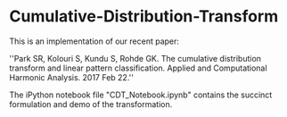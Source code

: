 # Cumulative-Distribution-Transform

This is an implementation of our recent paper:

''Park SR, Kolouri S, Kundu S, Rohde GK. The cumulative distribution transform and linear pattern classification. Applied and Computational Harmonic Analysis. 2017 Feb 22.''

The iPython notebook file "CDT_Notebook.ipynb" contains the succinct formulation and demo of the transformation. 
